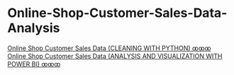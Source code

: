 # Online-Shop-Customer-Sales-Data-Analysis

[Online Shop Customer Sales Data (CLEANING WITH PYTHON) ꝏꝏꝏ](https://youtu.be/_djl7AI51FQ)
[Online Shop Customer Sales Data (ANALYSIS AND VISUALIZATION WITH POWER BI) ꝏꝏꝏ](https://youtu.be/keVPMYtNKto)
